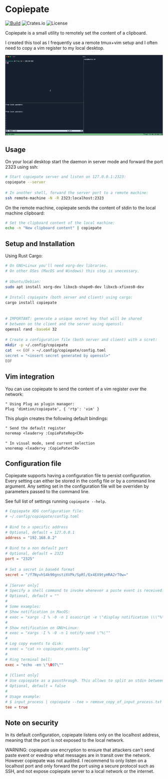 # Copiepate

[![Build](https://github.com/dimtion/copiepate/actions/workflows/build.yml/badge.svg)](https://github.com/dimtion/copiepate/actions/workflows/build.yml)
![Crates.io](https://img.shields.io/crates/v/copiepate)
![License](https://img.shields.io/github/license/dimtion/copiepate)

Copiepate is a small utility to remotely set the content of a clipboard.

I created this tool as I frequently use a remote tmux+vim setup and I often
need to copy a vim register to my local desktop.

![copiepate animation](.github/img/copiepate-animation.gif)

## Usage

On your local desktop start the daemon in server mode and forward the port 2323
using ssh:

```bash
# Start copiepate server and listen on 127.0.0.1:2323:
copiepate --server

# In another shell, forward the server port to a remote machine:
ssh remote-machine -N -R 2323:localhost:2323
```

On the remote machine, copiepate sends the content of stdin to the local
machine clipboard:
```bash
# Set the clipboard content of the local machine:
echo -n "New clipboard content" | copiepate
```

## Setup and Installation

Using Rust Cargo:
```bash
# On GNU+Linux you'll need xorg-dev libraries.
# On other OSes (MacOS and Windows) this step is unecessary.

# Ubuntu/Debian:
sudo apt install xorg-dev libxcb-shape0-dev libxcb-xfixes0-dev

# Install copiepate (both server and client) using cargo:
cargo install copiepate


# IMPORTANT: generate a unique secret key that will be shared
# between on the client and the server using openssl:
openssl rand -base64 32

# Create a configuration file (both server and client) with a scret:
mkdir -p ~/.config/copiepate
cat  << EOF > ~/.config/copiepate/config.toml
secret = "<insert secret generated by openssl>"
EOF
```

## Vim integration

You can use copiepate to send the content of a vim register over the network:
```vim
" Using Plug as plugin manager:
Plug 'dimtion/copiepate', { 'rtp': 'vim' }
```

This plugin creates the following default bindings:
```vim
" Send the default register
noremap <leader>y :CopiePateReg<CR>

" In visual mode, send current selection
vnoremap <leader>y :CopiePate<CR>
```

## Configuration file

Copiepate supports having a configuration file to persist configuration.
Every setting can either be stored in the config file or by a command line argument.
Any setting set in the configuration file will be overriden by parameters passed
 to the command line.

 See full list of settings running  `copiepate --help`.

```toml
# Copiepate XDG configuration file:
# ~/.config/copiepate/config.toml

# Bind to a specific address
# Optional, default = 127.0.0.1
address = "192.168.0.2"

# Bind to a non default port
# Optional, default = 2323
port = "2325"

# Set a secret in base64 format
secret = "/f7NyvhS4k90gnstzXVPk/SpRl/Ex4EX9tyHRA2rT0w="

# [Server only]
# Specify a shell command to invoke whenever a paste event is received.
# Optional, default = ""
#
# Some examples:
# Show notification in MacOS:
# exec = "xargs -I % -0 -n 1 osascript -e \"display notification \\\"%\\\" with title \\\"Copiepate\\\"\""
#
# Show notification on GNU+Linux:
# exec = "xargs -I % -0 -n 1 notify-send \"%\""
#
# Log copy events to disk:
# exec = "cat >> copiepate_events.log"
#
# Ring terminal bell:
exec = "echo -en \"\007\""

# [Client only]
# Use copiepate as a passthrough. This allows to split an stdin between the send event and stdout.
# Optional, default = false
#
# Usage example:
# $ input_process | copiepate --tee > remove_copy_of_input_process.txt
tee = true
```

## Note on security

In its default configuration, copiepate listens only on the localhost address,
meaning that the port is not exposed to the local network.

WARNING: copiepate use encryption to ensure that attackers can't send paste event
or evedrop what messages are in transit over the network. However copiepate was
not audited. I recommend to only listen on a localhost port and only forward the port
using a secure protocol such as SSH, and not expose copiepate server to a local
 network or the internet.
